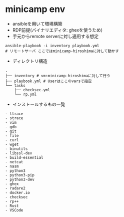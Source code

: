 # minicamp env
- ansibleを用いて環境構築
- RDP前提(バイナリエディタ: ghexを使うため)
- 手元からremote serverに対し適用する想定
```
ansible-playbook -i inventory playbook.yml
# リモートサーバ ここではminicamp-hiroshimaに対して動かす
```
- ディレクトリ構造
```
.
├── inventory # vm:minicamp-hiroshimaに対して行う
├── playbook.yml # Userはここのvarsで指定
└── tasks
    ├── checksec.yml
    └── rp.yml
```
- インストールするもの一覧
```
- ltrace
- strace
- vim
- gdb
- git
- file
- curl
- wget
- binutils
- libssl-dev
- build-essential
- netcat
- nasm
- python3
- python3-pip
- python3-dev
- ghex
- radare2
- docker.io
- checksec
- rp++
- Rust
- VSCode
```